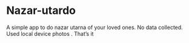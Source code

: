 # Nazar-utardo
A simple app to do nazar utarna of your loved ones. No data collected. Used local device photos . That’s it
